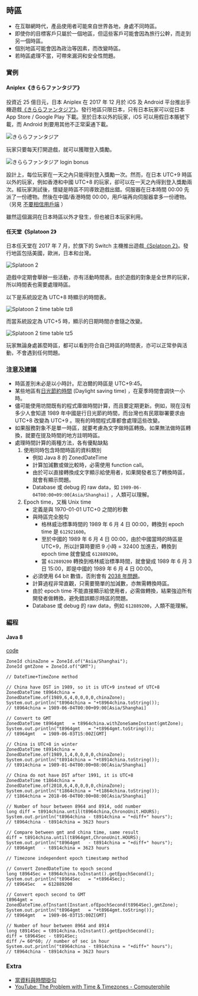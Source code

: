 ## 時區

* 在互聯網時代，產品使用者可能來自世界各地，身處不同時區。
* 即使你的目標客戶只屬於一個地區，但這些客戶可能會因為旅行公幹，而走到另一個時區。
* 個別地區可能會因為政治等因素，而改變時區。
* 若時區處理不當，可帶來漏洞和安全性問題。

### 實例

#### Aniplex《きららファンタジア》

投資近 25 億日元，日本 Aniplex 在 2017 年 12 月於 iOS 及 Android 平台推出手機遊戲[《きららファンタジア》](https://kirarafantasia.com/)。發行地區只限日本，只有日本玩家可以從日本 App Store / Google Play 下載。至於日本以外的玩家，iOS 可以用假日本賬號下載，而 Android 則要用其他不正常渠通下載。

![きららファンタジア](../image/kirarafantasia_cover.jpg)

玩家只要每天打開遊戲，就可以獲贈登入獎勵。

![きららファンタジア login bonus](../image/kirarafantasia_loginbonus.jpg)

設計上，每位玩家在一天之內只能得到登入獎勵一次。然而，在日本 UTC+9 時區以外的玩家，例如香港和中國 UTC+8 的玩家，卻可以在一天之內得到登入獎勵兩次。經玩家測試後，懷疑是時區不同導致遊戲出錯。伺服器在日本時間 00:00 先派了一份禮物。然後在中國/香港時間 00:00，用戶端再向伺服器拿多一份禮物。（另見 [不要相信用戶端](dont_trust_client.md) ）

雖然這個漏洞在日本時區以外才發生，但也被日本玩家利用。

#### 任天堂《Splatoon 2》

日本任天堂在 2017 年 7 月，於旗下的 Switch 主機推出遊戲[《Splatoon 2》](https://splatoon.nintendo.com/)。發行地區包括美國，歐洲，日本和台灣。

![Splatoon 2](../image/splatoon_cover.jpg)

遊戲中定期會舉辦一些活動，亦有活動時間表。由於遊戲的對象是全世界的玩家，所以時間表也需要處理時區。

以下是系統設定為 UTC+8 時顯示的時間表。

![Splatoon 2 time table tz8](../image/splatoon_tz8.jpg)

而當系統設定為 UTC+5 時，顯示的日期時間亦會隨之改變。

![Splatoon 2 time table tz5](../image/splatoon_tz5.jpg)

玩家無論身處甚麼時區，都可以看到符合自己時區的時間表，亦可以正常參與活動，不會遇到任何問題。

### 注意及建議

* 時區差別未必是以小時計。尼泊爾的時區是 UTC+9:45。
* 某些地區有[日光節約時間](https://zh.wikipedia.org/wiki/%E5%A4%8F%E6%97%B6%E5%88%B6) (Daylight saving time) ，在夏季時間會調快一小時。
* 儘可能使用坊間既有的程式庫做時間計算，而且要定期更新。例如，現在沒有多少人會知道 1989 年中國是行日光節約時間，而台灣也有民眾聯署要求由 UTC+8 改變為 UTC+9 。現有的時間程式庫都會處理這些改變。
* 如果服務對象不是單一時區，就要考慮為文字做時區轉換。如果無法做時區轉換，就要在提及時間的地方註明時區。
* 處理時間計算的兩種方法，各有優點缺點
  1. 使用同時包含時間時區的資料類別
     * 例如 Java 8 的 ZonedDateTime
     * 計算加減數或做比較時，必需使用 function call。
     * 由於可以直接轉換成文字顯示給使用者，如果開發者忘了轉換時區，就會有顯示問題。
     * Database 或 debug 的 raw data，如 ```1989-06-04T00:00+09:00[Asia/Shanghai]``` ，人類可以理解。
  1. Epoch time，又稱 Unix time
     * 定義是與 1970-01-01 UTC+0 之間的秒數
     * 與時區完全脫勾
       * 格林威治標準時間的 1989 年 6 月 4 日 00:00，轉換到 epoch time 是 ```612921600```。
       * 至於中國的 1989 年 6 月 4 日 00:00，由於中國當時的時區是 UTC+9，所以計算時要把 9 小時 = 32400 加進去，轉換到 epoch time 就會變成 ```612889200```。
       * 當 ```612889200``` 轉換到格林威治標準時間，就會變成 1989 年 6 月 3 日 15:00，即是中國的 1989 年 6 月 4 日 00:00。
     * 必須使用 64 bit 數值，否則會有 [2038 年問題](https://zh.wikipedia.org/wiki/2038%E5%B9%B4%E9%97%AE%E9%A2%98)。
     * 計算過程非常直觀，只需要簡單的加減數，亦無需轉換時區。
     * 由於 epoch time 不能直接顯示給使用者，必需做轉換，結果強迫所有開發者做轉換，避免錯誤顯示時區的問題。
     * Database 或 debug 的 raw data，例如 ```612889200```，人類不能理解。

### 編程

#### Java 8

[code](https://raw.githubusercontent.com/luzi82/devcommonsense/master/example/timezone/java/Example.java)

```
ZoneId chinaZone = ZoneId.of("Asia/Shanghai");
ZoneId gmtZone = ZoneId.of("GMT");

// DateTime+TimeZone method

// China have DST in 1989, so it is UTC+9 instead of UTC+8
ZonedDateTime t8964china = ZonedDateTime.of(1989,6,4,0,0,0,0,chinaZone);
System.out.println("t8964china = "+t8964china.toString());
// t8964china = 1989-06-04T00:00+09:00[Asia/Shanghai]

// Convert to GMT
ZonedDateTime t8964gmt   = t8964china.withZoneSameInstant(gmtZone);
System.out.println("t8964gmt   = "+t8964gmt.toString());
// t8964gmt   = 1989-06-03T15:00Z[GMT]

// China is UTC+8 in winter
ZonedDateTime t8914china = ZonedDateTime.of(1989,1,4,0,0,0,0,chinaZone);
System.out.println("t8914china = "+t8914china.toString());
// t8914china = 1989-01-04T00:00+08:00[Asia/Shanghai]

// China do not have DST after 1991, it is UTC+8
ZonedDateTime t1864china = ZonedDateTime.of(2018,6,4,0,0,0,0,chinaZone);
System.out.println("t1864china = "+t1864china.toString());
// t1864china = 2018-06-04T00:00+08:00[Asia/Shanghai]

// Number of hour between 8964 and 8914, odd number
long diff = t8914china.until(t8964china,ChronoUnit.HOURS);
System.out.println("t8964china - t8914china = "+diff+" hours");
// t8964china - t8914china = 3623 hours

// Compare between gmt and china time, same result
diff = t8914china.until(t8964gmt,ChronoUnit.HOURS);
System.out.println("t8964gmt   - t8914china = "+diff+" hours");
// t8964gmt   - t8914china = 3623 hours

// Timezone independent epoch timestamp method

// Convert ZonedDateTime to epoch second
long t8964Sec = t8964china.toInstant().getEpochSecond();
System.out.println("t8964Sec   = "+t8964Sec);
// t8964Sec   = 612889200

// Convert epoch second to GMT
t8964gmt = ZonedDateTime.ofInstant(Instant.ofEpochSecond(t8964Sec),gmtZone);
System.out.println("t8964gmt   = "+t8964gmt.toString());
// t8964gmt   = 1989-06-03T15:00Z[GMT]

// Number of hour between 8964 and 8914
long t8914Sec = t8914china.toInstant().getEpochSecond();
diff = t8964Sec - t8914Sec;
diff /= 60*60; // number of sec in hour
System.out.println("t8964china - t8914china = "+diff+" hours");
// t8964china - t8914china = 3623 hours
```

### Extra

* [當資料與時間掛勾](time_related_data.md)
* [YouTube: The Problem with Time & Timezones - Computerphile](https://www.youtube.com/watch?v=-5wpm-gesOY)
